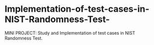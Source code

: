 # Implementation-of-test-cases-in-NIST-Randomness-Test-
MINI PROJECT: Study and Implementation of test cases in NIST Randomness Test.
